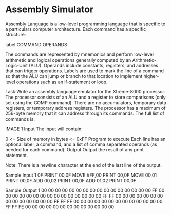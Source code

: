 # Assembly Simulator

Assembly Language is a low-level programming language that is specific to a particulars computer architecture. Each command has a specific structure:

label COMMAND OPERANDS

The commands are represented by mnemonics and perform low-level arithmetic and logical operations generally computed by an Arithmetic-Logic-Unit (ALU). Operands include constants, registers, and addresses that can trigger operations. Labels are used to mark the line of a command so that the ALU can jump or branch to that location to implement higher-level operations such as an if-statement or loop.

Task
Write an assembly language emulator for the Xtreme-8000 processor. The processor consists of an ALU and a register to store comparisons (only set using the COMP command). There are no accumulators, temporary data registers, or temporary address registers. The processor has a maximum of 256-byte memory that it can address through its commands. The full list of commands is:

IMAGE 1
Input
The input will contain:

0 <= Size of memory in bytes <= 0xFF
Program to execute 
Each line has an optional label, a command, and a list of comma separated operands 
(as needed for each command).
Output
Output the result of any print statement.

Note: There is a newline character at the end of the last line of the output.

Sample Input 1
0F 
PRINT 00,0F 
MOVE #FF,00 
PRINT 00,0F 
MOVE 00,01 
PRINT 00,0F 
ADD 00,02 
PRINT 00,0F 
ADD 01,02 
PRINT 00,0F

Sample Output 1
00 00 00 00 00 00 00 00 00 00 00 00 00 00 00 00 
FF 00 00 00 00 00 00 00 00 00 00 00 00 00 00 00 
FF FF 00 00 00 00 00 00 00 00 00 00 00 00 00 00 
FF FF FF 00 00 00 00 00 00 00 00 00 00 00 00 00 
FF FF FE 00 00 00 00 00 00 00 00 00 00 00 00 00